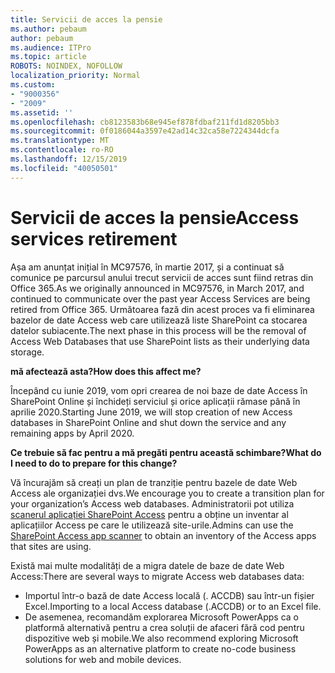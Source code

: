 ```yaml
---
title: Servicii de acces la pensie
ms.author: pebaum
author: pebaum
ms.audience: ITPro
ms.topic: article
ROBOTS: NOINDEX, NOFOLLOW
localization_priority: Normal
ms.custom:
- "9000356"
- "2009"
ms.assetid: ''
ms.openlocfilehash: cb8123583b68e945ef878fdbaf211fd1d8205bb3
ms.sourcegitcommit: 0f0186044a3597e42ad14c32ca58e7224344dcfa
ms.translationtype: MT
ms.contentlocale: ro-RO
ms.lasthandoff: 12/15/2019
ms.locfileid: "40050501"
---
```

# <a name="access-services-retirement"></a><span data-ttu-id="77142-102">Servicii de acces la pensie</span><span class="sxs-lookup"><span data-stu-id="77142-102">Access services retirement</span></span>

<span data-ttu-id="77142-103">Așa am anunțat inițial în MC97576, în martie 2017, și a continuat să comunice pe parcursul anului trecut servicii de acces sunt fiind retras din Office 365.</span><span class="sxs-lookup"><span data-stu-id="77142-103">As we originally announced in MC97576, in March 2017, and continued to communicate over the past year Access Services are being retired from Office 365.</span></span> <span data-ttu-id="77142-104">Următoarea fază din acest proces va fi eliminarea bazelor de date Access web care utilizează liste SharePoint ca stocarea datelor subiacente.</span><span class="sxs-lookup"><span data-stu-id="77142-104">The next phase in this process will be the removal of Access Web Databases that use SharePoint lists as their underlying data storage.</span></span>

<span data-ttu-id="77142-105">**mă afectează asta?**</span><span class="sxs-lookup"><span data-stu-id="77142-105">**How does this affect me?**</span></span>

<span data-ttu-id="77142-106">Începând cu iunie 2019, vom opri crearea de noi baze de date Access în SharePoint Online și închideți serviciul și orice aplicații rămase până în aprilie 2020.</span><span class="sxs-lookup"><span data-stu-id="77142-106">Starting June 2019, we will stop creation of new Access databases in SharePoint Online and shut down the service and any remaining apps by April 2020.</span></span>

<span data-ttu-id="77142-107">**Ce trebuie să fac pentru a mă pregăti pentru această schimbare?**</span><span class="sxs-lookup"><span data-stu-id="77142-107">**What do I need to do to prepare for this change?**</span></span>

<span data-ttu-id="77142-108">Vă încurajăm să creați un plan de tranziție pentru bazele de date Web Access ale organizației dvs.</span><span class="sxs-lookup"><span data-stu-id="77142-108">We encourage you to create a transition plan for your organization’s Access web databases.</span></span> <span data-ttu-id="77142-109">Administratorii pot utiliza [scanerul aplicației SharePoint Access](https://github.com/SharePoint/PnP-Tools/tree/master/Solutions/SharePoint.AccessApp.Scanner) pentru a obține un inventar al aplicațiilor Access pe care le utilizează site-urile.</span><span class="sxs-lookup"><span data-stu-id="77142-109">Admins can use the [SharePoint Access app scanner](https://github.com/SharePoint/PnP-Tools/tree/master/Solutions/SharePoint.AccessApp.Scanner) to obtain an inventory of the Access apps that sites are using.</span></span>

<span data-ttu-id="77142-110">Există mai multe modalități de a migra datele de baze de date Web Access:</span><span class="sxs-lookup"><span data-stu-id="77142-110">There are several ways to migrate Access web databases data:</span></span>

- <span data-ttu-id="77142-111">Importul într-o bază de date Access locală (. ACCDB) sau într-un fișier Excel.</span><span class="sxs-lookup"><span data-stu-id="77142-111">Importing to a local Access database (.ACCDB) or to an Excel file.</span></span>
- <span data-ttu-id="77142-112">De asemenea, recomandăm explorarea Microsoft PowerApps ca o platformă alternativă pentru a crea soluții de afaceri fără cod pentru dispozitive web și mobile.</span><span class="sxs-lookup"><span data-stu-id="77142-112">We also recommend exploring Microsoft PowerApps as an alternative platform to create no-code business solutions for web and mobile devices.</span></span>